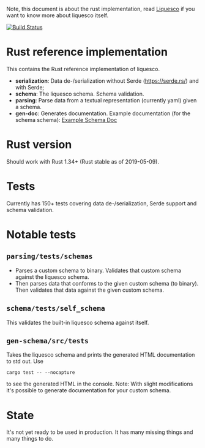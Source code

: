 Note, this document is about the rust implementation, read [Liquesco](README-LIQUESCO.md) if you want to know more about liquesco itself.

[![Build Status](https://travis-ci.org/cronosun/liquesco-rust.svg?branch=master)](https://travis-ci.org/cronosun/liquesco-rust)

# Rust reference implementation

This contains the Rust reference implementation of liquesco.

 * **serialization**: Data de-/serialization without Serde (https://serde.rs/) and with Serde; 
 * **schema**: The liquesco schema. Schema validation.
 * **parsing**: Parse data from a textual representation (currently yaml) given a schema.
 * **gen-doc**: Generates documentation. Example documentation (for the schema schema): [Example Schema Doc](doc/SCHEMA.html)
 
# Rust version

Should work with Rust 1.34+ (Rust stable as of 2019-05-09).

# Tests

Currently has 150+ tests covering data de-/serialization, Serde support and schema validation.

# Notable tests

## `parsing/tests/schemas`

 * Parses a custom schema to binary. Validates that custom schema against the liquesco schema.
 * Then parses data that conforms to the given custom schema (to binary). Then validates that data against the given custom schema.

## `schema/tests/self_schema`

This validates the built-in liquesco schema against itself.

## `gen-schema/src/tests`

Takes the liquesco schema and prints the generated HTML documentation to std out. Use

```shell
cargo test -- --nocapture
```

to see the generated HTML in the console. Note: With slight modifications it's possible to generate documentation for your custom schema.

# State

It's not yet ready to be used in production. It has many missing things and many things to do.
